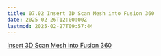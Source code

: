 ```yaml
---
title: 07.02 Insert 3D Scan Mesh into Fusion 360
date: 2025-02-26T12:00:00Z
lastmod: 2025-02-27T09:57:44
---
```


[Insert 3D Scan Mesh into Fusion 360](https://youtu.be/WTw9mMM9TjQ)
